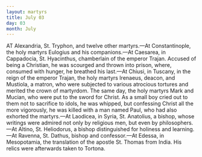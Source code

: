 ```yaml
---
layout: martyrs
title: July 03
day: 03
month: July
---
```

AT Alexandria, St. Tryphon, and twelve other martyrs.&mdash;At Constantinople, the holy martyrs Eulogius and his companions.&mdash;At Caesarea, in Cappadocia, St. Hyacinthus, chamberlain of the emperor
Trajan. Accused of being a Christian, he was
scourged and thrown into prison, where, consumed
with hunger, he breathed his last.&mdash;At Chiusi, in
Tuscany, in the reign of the emperor Trajan, the
holy martyrs Irenaeus, deacon, and Mustiola, a matron, who were subjected to various atrocious tortures and merited the crown of martyrdom. The
same day, the holy martyrs Mark and Mucian, who
were put to the sword for Christ. As a small boy
cried out to them not to sacrifice to idols, he was
whipped, but confessing Christ all the more vigorously, he was killed with a man named Paul, who
had also exhorted the martyrs.&mdash;At Laodicea, in
Syria, St. Anatolius, a bishop, whose writings were
admired not only by religious men, but even by philosophers.&mdash;At Altino, St. Heliodorus, a bishop distinguished for holiness and learning.&mdash;At Ravenna,
St. Dathus, bishop and confessor.&mdash;At Edessa, in
Mesopotamia, the translation of the apostle St.
Thomas from India. His relics were afterwards
taken to Tortona.



